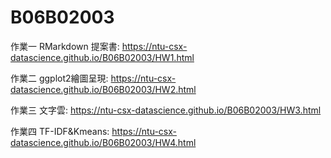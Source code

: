 # B06B02003

作業一 RMarkdown 提案書: https://ntu-csx-datascience.github.io/B06B02003/HW1.html

作業二 ggplot2繪圖呈現: https://ntu-csx-datascience.github.io/B06B02003/HW2.html

作業三 文字雲: https://ntu-csx-datascience.github.io/B06B02003/HW3.html

作業四 TF-IDF&Kmeans: https://ntu-csx-datascience.github.io/B06B02003/HW4.html

